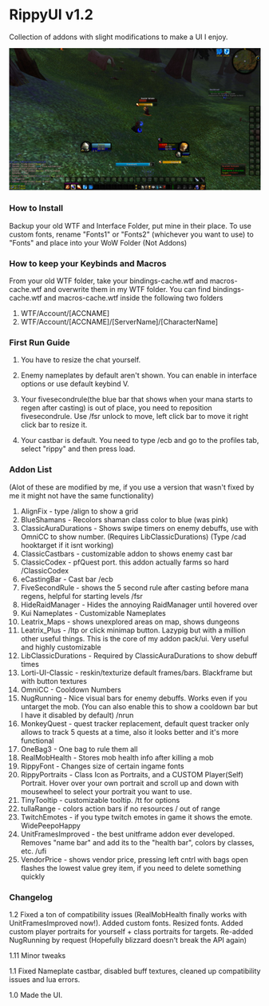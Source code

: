 # RippyUI v1.2

Collection of addons with slight modifications to make a UI I enjoy.


<img src=images/RippyUI.jpg width=900>


### How to Install

Backup your old WTF and Interface Folder, put mine in their place.
To use custom fonts, rename "Fonts1" or "Fonts2" (whichever you want to use) to "Fonts" and place into your WoW Folder (Not Addons)

### How to keep your Keybinds and Macros

From your old WTF folder, take your bindings-cache.wtf and macros-cache.wtf and overwrite them in my WTF folder.
You can find bindings-cache.wtf and macros-cache.wtf inside the following two folders
1) WTF/Account/[ACCNAME] 
2) WTF/Account/[ACCNAME]/[ServerName]/[CharacterName] 

### First Run Guide

1) You have to resize the chat yourself.

2) Enemy nameplates by default aren't shown. You can enable in interface options or use default keybind V.

3) Your fivesecondrule(the blue bar that shows when your mana starts to regen after casting) is out of place, you need to reposition fivesecondrule. Use /fsr unlock to move, left click bar to move it right click bar to resize it.

4) Your castbar is default. You need to type /ecb and go to the profiles tab, select "rippy" and then press load.

### Addon List 
(Alot of these are modified by me, if you use a version that wasn't fixed by me it might not have the same functionality)

1) AlignFix - type /align to show a grid
2) BlueShamans - Recolors shaman class color to blue (was pink)
3) ClassicAuraDurations - Shows swipe timers on enemy debuffs, use with OmniCC to show number. (Requires LibClassicDurations) (Type /cad hooktarget if it isnt working)
4) ClassicCastbars - customizable addon to shows enemy cast bar
5) ClassicCodex - pfQuest port. this addon actually farms so hard /ClassicCodex 
6) eCastingBar - Cast bar /ecb 
7) FiveSecondRule - shows the 5 second rule after casting before mana regens, helpful for starting levels /fsr
8) HideRaidManager - Hides the annoying RaidManager until hovered over
9) Kui Nameplates - Customizable Nameplates
10) Leatrix_Maps - shows unexplored areas on map, shows dungeons
11) Leatrix_Plus - /ltp or click minimap button. Lazypig but with a million other useful things. This is the core of my addon pack/ui. Very useful and highly customizable
12) LibClassicDurations - Required by ClassicAuraDurations to show debuff times
13) Lorti-UI-Classic - reskin/texturize default frames/bars. Blackframe but with button textures
14) OmniCC - Cooldown Numbers
15) NugRunning - Nice visual bars for enemy debuffs. Works even if you untarget the mob. (You can also enable this to show a cooldown bar but I have it disabled by default) /nrun
16) MonkeyQuest - quest tracker replacement, default quest tracker only allows to track 5 quests at a time, also it looks better and it's more functional
17) OneBag3 - One bag to rule them all
18) RealMobHealth - Stores mob health info after killing a mob
19) RippyFont - Changes size of certain ingame fonts
20) RippyPortraits - Class Icon as Portraits, and a CUSTOM Player(Self) Portrait. Hover over your own portrait and scroll up and down with mousewheel to select your portrait you want to use.
21) TinyTooltip - customizable tooltip. /tt for options
22) tullaRange - colors action bars if no resources / out of range
23) TwitchEmotes - if you type twitch emotes in game it shows the emote. WidePeepoHappy 
24) UnitFramesImproved - the best unitframe addon ever developed. Removes "name bar" and add its to the "health bar", colors by classes, etc. /ufi
25) VendorPrice - shows vendor price, pressing left cntrl with bags open flashes the lowest value grey item, if you need to delete something quickly

### Changelog

1.2 Fixed a ton of compatibility issues (RealMobHealth finally works with UnitFramesImproved now!). Added custom fonts. Resized fonts. Added custom player portraits for yourself + class portraits for targets. Re-added NugRunning by request (Hopefully blizzard doesn't break the API again) 

1.11 Minor tweaks

1.1 Fixed Nameplate castbar, disabled buff textures, cleaned up compatibility issues and lua errors.

1.0 Made the UI.

